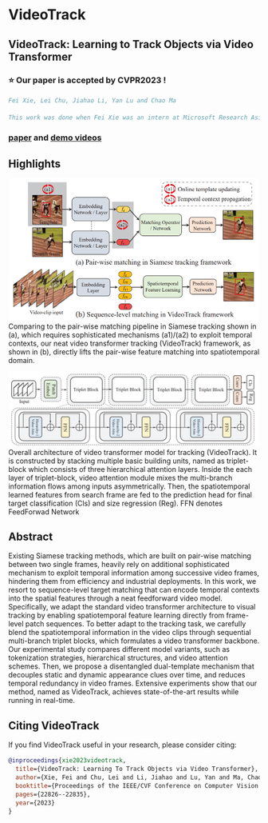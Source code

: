 # VideoTrack

## VideoTrack: Learning to Track Objects via Video Transformer

### :star: Our paper is accepted by CVPR2023 !

```bibtex
Fei Xie, Lei Chu, Jiahao Li, Yan Lu and Chao Ma 

This work was done when Fei Xie was an intern at Microsoft Research Asia
```
### [paper](https://openaccess.thecvf.com/content/CVPR2023/papers/Xie_VideoTrack_Learning_To_Track_Objects_via_Video_Transformer_CVPR_2023_paper.pdf) and [demo videos](https://www.youtube.com/watch?v=v-SvFZ0FrF8&t=12s)

## Highlights

![compare](figs/compare.png)
Comparing to the pair-wise matching pipeline in
Siamese tracking shown in (a), which requires sophisticated mechanisms (a1)/(a2) to exploit temporal contexts, our neat video transformer tracking (VideoTrack) framework, as shown in (b), directly
lifts the pair-wise feature matching into spatiotemporal domain.

![arch](figs/arch.png)
Overall architecture of video transformer model for tracking (VideoTrack). It is constructed by stacking multiple basic building units, named as triplet-block which consists of three hierarchical attention layers. Inside the each layer of triplet-block, video attention module mixes the multi-branch information flows among inputs asymmetrically. Then, the spatiotemporal learned features from search frame are fed to the prediction head for final target classification (Cls) and size regression (Reg). FFN denotes FeedForwad Network


## Abstract
Existing Siamese tracking methods, which are built on pair-wise matching between two single frames, heavily rely on additional sophisticated mechanism to exploit temporal information among successive video frames, hindering them from efficiency and industrial deployments. In this work, we resort to sequence-level target matching that can
encode temporal contexts into the spatial features through a neat feedforward video model. Specifically, we adapt the standard video transformer architecture to visual tracking by enabling spatiotemporal feature learning directly from frame-level patch sequences. To better adapt to the tracking task, we carefully blend the spatiotemporal information in the video clips through sequential multi-branch triplet blocks, which formulates a video transformer backbone. Our experimental study compares different model variants, such as tokenization strategies, hierarchical structures, and video attention schemes. Then, we propose a disentangled dual-template mechanism that decouples static and dynamic appearance clues over time, and reduces temporal redundancy in video frames. Extensive experiments show that our method, named as VideoTrack, achieves state-of-the-art results while running in real-time.



## Citing VideoTrack
If you find VideoTrack useful in your research, please consider citing:
```bibtex
@inproceedings{xie2023videotrack,
  title={VideoTrack: Learning To Track Objects via Video Transformer},
  author={Xie, Fei and Chu, Lei and Li, Jiahao and Lu, Yan and Ma, Chao},
  booktitle={Proceedings of the IEEE/CVF Conference on Computer Vision and Pattern Recognition},
  pages={22826--22835},
  year={2023}
}

```

